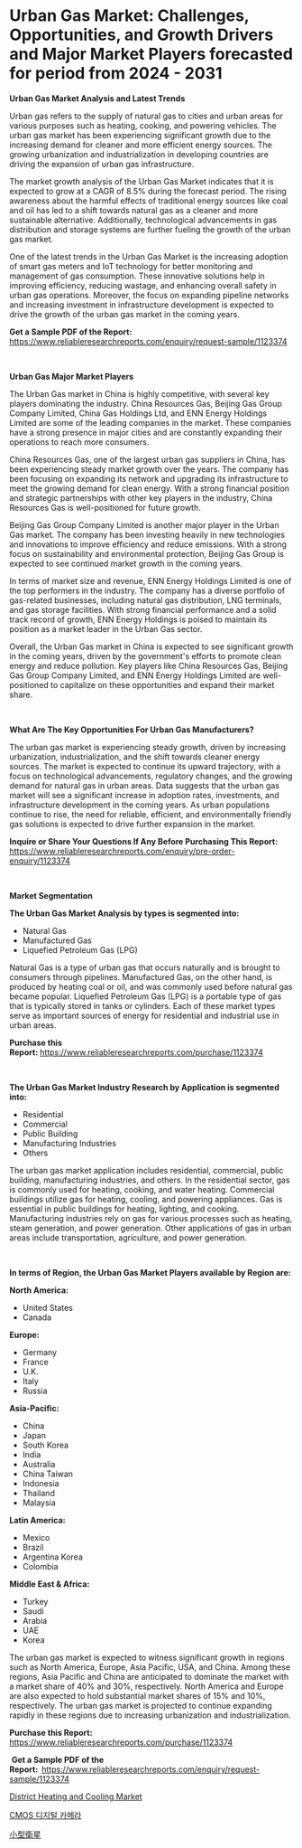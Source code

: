 <p><h1>Urban Gas Market: Challenges, Opportunities, and Growth Drivers and Major Market Players forecasted for period from 2024 - 2031</h1></p><p><strong>Urban Gas Market Analysis and Latest Trends</strong></p>
<p><p>Urban gas refers to the supply of natural gas to cities and urban areas for various purposes such as heating, cooking, and powering vehicles. The urban gas market has been experiencing significant growth due to the increasing demand for cleaner and more efficient energy sources. The growing urbanization and industrialization in developing countries are driving the expansion of urban gas infrastructure.</p><p>The market growth analysis of the Urban Gas Market indicates that it is expected to grow at a CAGR of 8.5% during the forecast period. The rising awareness about the harmful effects of traditional energy sources like coal and oil has led to a shift towards natural gas as a cleaner and more sustainable alternative. Additionally, technological advancements in gas distribution and storage systems are further fueling the growth of the urban gas market.</p><p>One of the latest trends in the Urban Gas Market is the increasing adoption of smart gas meters and IoT technology for better monitoring and management of gas consumption. These innovative solutions help in improving efficiency, reducing wastage, and enhancing overall safety in urban gas operations. Moreover, the focus on expanding pipeline networks and increasing investment in infrastructure development is expected to drive the growth of the urban gas market in the coming years.</p></p>
<p><strong>Get a Sample PDF of the Report:&nbsp;</strong> <a href="https://www.reliableresearchreports.com/enquiry/request-sample/1123374">https://www.reliableresearchreports.com/enquiry/request-sample/1123374</a></p>
<p>&nbsp;</p>
<p><strong>Urban Gas Major Market Players</strong></p>
<p><p>The Urban Gas market in China is highly competitive, with several key players dominating the industry. China Resources Gas, Beijing Gas Group Company Limited, China Gas Holdings Ltd, and ENN Energy Holdings Limited are some of the leading companies in the market. These companies have a strong presence in major cities and are constantly expanding their operations to reach more consumers.</p><p>China Resources Gas, one of the largest urban gas suppliers in China, has been experiencing steady market growth over the years. The company has been focusing on expanding its network and upgrading its infrastructure to meet the growing demand for clean energy. With a strong financial position and strategic partnerships with other key players in the industry, China Resources Gas is well-positioned for future growth.</p><p>Beijing Gas Group Company Limited is another major player in the Urban Gas market. The company has been investing heavily in new technologies and innovations to improve efficiency and reduce emissions. With a strong focus on sustainability and environmental protection, Beijing Gas Group is expected to see continued market growth in the coming years.</p><p>In terms of market size and revenue, ENN Energy Holdings Limited is one of the top performers in the industry. The company has a diverse portfolio of gas-related businesses, including natural gas distribution, LNG terminals, and gas storage facilities. With strong financial performance and a solid track record of growth, ENN Energy Holdings is poised to maintain its position as a market leader in the Urban Gas sector.</p><p>Overall, the Urban Gas market in China is expected to see significant growth in the coming years, driven by the government's efforts to promote clean energy and reduce pollution. Key players like China Resources Gas, Beijing Gas Group Company Limited, and ENN Energy Holdings Limited are well-positioned to capitalize on these opportunities and expand their market share.</p></p>
<p>&nbsp;</p>
<p><strong>What Are The Key Opportunities For Urban Gas Manufacturers?</strong></p>
<p><p>The urban gas market is experiencing steady growth, driven by increasing urbanization, industrialization, and the shift towards cleaner energy sources. The market is expected to continue its upward trajectory, with a focus on technological advancements, regulatory changes, and the growing demand for natural gas in urban areas. Data suggests that the urban gas market will see a significant increase in adoption rates, investments, and infrastructure development in the coming years. As urban populations continue to rise, the need for reliable, efficient, and environmentally friendly gas solutions is expected to drive further expansion in the market.</p></p>
<p><strong>Inquire or Share Your Questions If Any Before Purchasing This Report:</strong> <a href="https://www.reliableresearchreports.com/enquiry/pre-order-enquiry/1123374">https://www.reliableresearchreports.com/enquiry/pre-order-enquiry/1123374</a></p>
<p>&nbsp;</p>
<p><strong>Market Segmentation</strong></p>
<p><strong>The Urban Gas Market Analysis by types is segmented into:</strong></p>
<p><ul><li>Natural Gas</li><li>Manufactured Gas</li><li>Liquefied Petroleum Gas (LPG)</li></ul></p>
<p><p>Natural Gas is a type of urban gas that occurs naturally and is brought to consumers through pipelines. Manufactured Gas, on the other hand, is produced by heating coal or oil, and was commonly used before natural gas became popular. Liquefied Petroleum Gas (LPG) is a portable type of gas that is typically stored in tanks or cylinders. Each of these market types serve as important sources of energy for residential and industrial use in urban areas.</p></p>
<p><strong>Purchase this Report:&nbsp;</strong><a href="https://www.reliableresearchreports.com/purchase/1123374">https://www.reliableresearchreports.com/purchase/1123374</a></p>
<p>&nbsp;</p>
<p><strong>The Urban Gas Market Industry Research by Application is segmented into:</strong></p>
<p><ul><li>Residential</li><li>Commercial</li><li>Public Building</li><li>Manufacturing Industries</li><li>Others</li></ul></p>
<p><p>The urban gas market application includes residential, commercial, public building, manufacturing industries, and others. In the residential sector, gas is commonly used for heating, cooking, and water heating. Commercial buildings utilize gas for heating, cooling, and powering appliances. Gas is essential in public buildings for heating, lighting, and cooking. Manufacturing industries rely on gas for various processes such as heating, steam generation, and power generation. Other applications of gas in urban areas include transportation, agriculture, and power generation.</p></p>
<p>&nbsp;</p>
<p><strong>In terms of Region, the Urban Gas Market Players available by Region are:</strong></p>
<p>
    <p> <strong> North America: </strong>
        <ul>
            <li>United States</li>
            <li>Canada</li>
        </ul>
        </p> 
    <p> <strong> Europe: </strong>
        <ul>
            <li>Germany</li>
            <li>France</li>
            <li>U.K.</li>
            <li>Italy</li>
            <li>Russia</li>
        </ul>
        </p> 
    <p> <strong> Asia-Pacific: </strong>
        <ul>
            <li>China</li>
            <li>Japan</li>
            <li>South Korea</li>
            <li>India</li>
            <li>Australia</li>
            <li>China Taiwan</li>
            <li>Indonesia</li>
            <li>Thailand</li>
            <li>Malaysia</li>
        </ul>
        </p> 
    <p> <strong> Latin America: </strong>
        <ul>
            <li>Mexico</li>
            <li>Brazil</li>
            <li>Argentina Korea</li>
            <li>Colombia</li>
        </ul>
        </p> 
    <p> <strong> Middle East & Africa: </strong>
        <ul>
            <li>Turkey</li>
            <li>Saudi</li>
            <li>Arabia</li>
            <li>UAE</li>
            <li>Korea</li>
        </ul>
    </p>
    </p>
<p><p>The urban gas market is expected to witness significant growth in regions such as North America, Europe, Asia Pacific, USA, and China. Among these regions, Asia Pacific and China are anticipated to dominate the market with a market share of 40% and 30%, respectively. North America and Europe are also expected to hold substantial market shares of 15% and 10%, respectively. The urban gas market is projected to continue expanding rapidly in these regions due to increasing urbanization and industrialization.</p></p>
<p><strong>Purchase this Report: </strong><a href="https://www.reliableresearchreports.com/purchase/1123374">https://www.reliableresearchreports.com/purchase/1123374</a></p>
<p>&nbsp;<strong>Get a Sample PDF of the Report:&nbsp;&nbsp;</strong><a href="https://www.reliableresearchreports.com/enquiry/request-sample/1123374">https://www.reliableresearchreports.com/enquiry/request-sample/1123374</a></p>
<p><strong></strong></p>
<p><p><a href="https://github.com/NorbertYates/Market-Research-Report-List-4/blob/main/district-heating-and-cooling-market.md">District Heating and Cooling Market</a></p><p><a href="https://github.com/jntpkh496620/Market-Research-Report-List-1/blob/main/565655014701.md">CMOS 디지털 카메라</a></p><p><a href="https://github.com/lababdou/Market-Research-Report-List-3/blob/main/457041415947.md">小型衛星</a></p></p>